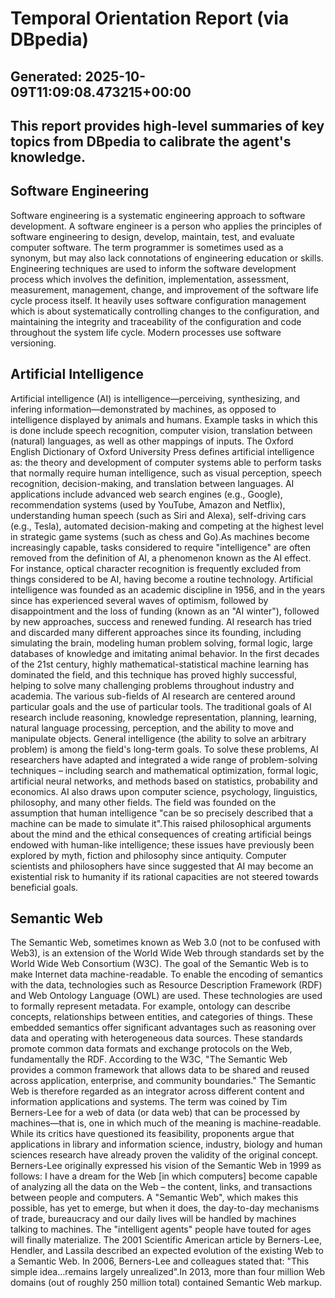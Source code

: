 # Temporal Orientation Report (via DBpedia)
**Generated:** 2025-10-09T11:09:08.473215+00:00
---
This report provides high-level summaries of key topics from DBpedia to calibrate the agent's knowledge.
---
## Software Engineering

Software engineering is a systematic engineering approach to software development. A software engineer is a person who applies the principles of software engineering to design, develop, maintain, test, and evaluate computer software. The term programmer is sometimes used as a synonym, but may also lack connotations of engineering education or skills. Engineering techniques are used to inform the software development process which involves the definition, implementation, assessment, measurement, management, change, and improvement of the software life cycle process itself. It heavily uses software configuration management which is about systematically controlling changes to the configuration, and maintaining the integrity and traceability of the configuration and code throughout the system life cycle. Modern processes use software versioning.

## Artificial Intelligence

Artificial intelligence (AI) is intelligence—perceiving, synthesizing, and infering information—demonstrated by machines, as opposed to intelligence displayed by animals and humans. Example tasks in which this is done include speech recognition, computer vision, translation between (natural) languages, as well as other mappings of inputs. The Oxford English Dictionary of Oxford University Press defines artificial intelligence as: the theory and development of computer systems able to perform tasks that normally require human intelligence, such as visual perception, speech recognition, decision-making, and translation between languages. AI applications include advanced web search engines (e.g., Google), recommendation systems (used by YouTube, Amazon and Netflix), understanding human speech (such as Siri and Alexa), self-driving cars (e.g., Tesla), automated decision-making and competing at the highest level in strategic game systems (such as chess and Go).As machines become increasingly capable, tasks considered to require "intelligence" are often removed from the definition of AI, a phenomenon known as the AI effect. For instance, optical character recognition is frequently excluded from things considered to be AI, having become a routine technology. Artificial intelligence was founded as an academic discipline in 1956, and in the years since has experienced several waves of optimism, followed by disappointment and the loss of funding (known as an "AI winter"), followed by new approaches, success and renewed funding. AI research has tried and discarded many different approaches since its founding, including simulating the brain, modeling human problem solving, formal logic, large databases of knowledge and imitating animal behavior. In the first decades of the 21st century, highly mathematical-statistical machine learning has dominated the field, and this technique has proved highly successful, helping to solve many challenging problems throughout industry and academia. The various sub-fields of AI research are centered around particular goals and the use of particular tools. The traditional goals of AI research include reasoning, knowledge representation, planning, learning, natural language processing, perception, and the ability to move and manipulate objects. General intelligence (the ability to solve an arbitrary problem) is among the field's long-term goals. To solve these problems, AI researchers have adapted and integrated a wide range of problem-solving techniques – including search and mathematical optimization, formal logic, artificial neural networks, and methods based on statistics, probability and economics. AI also draws upon computer science, psychology, linguistics, philosophy, and many other fields. The field was founded on the assumption that human intelligence "can be so precisely described that a machine can be made to simulate it".This raised philosophical arguments about the mind and the ethical consequences of creating artificial beings endowed with human-like intelligence; these issues have previously been explored by myth, fiction and philosophy since antiquity. Computer scientists and philosophers have since suggested that AI may become an existential risk to humanity if its rational capacities are not steered towards beneficial goals.

## Semantic Web

The Semantic Web, sometimes known as Web 3.0 (not to be confused with Web3), is an extension of the World Wide Web through standards set by the World Wide Web Consortium (W3C). The goal of the Semantic Web is to make Internet data machine-readable. To enable the encoding of semantics with the data, technologies such as Resource Description Framework (RDF) and Web Ontology Language (OWL) are used. These technologies are used to formally represent metadata. For example, ontology can describe concepts, relationships between entities, and categories of things. These embedded semantics offer significant advantages such as reasoning over data and operating with heterogeneous data sources. These standards promote common data formats and exchange protocols on the Web, fundamentally the RDF. According to the W3C, "The Semantic Web provides a common framework that allows data to be shared and reused across application, enterprise, and community boundaries." The Semantic Web is therefore regarded as an integrator across different content and information applications and systems. The term was coined by Tim Berners-Lee for a web of data (or data web) that can be processed by machines—that is, one in which much of the meaning is machine-readable. While its critics have questioned its feasibility, proponents argue that applications in library and information science, industry, biology and human sciences research have already proven the validity of the original concept. Berners-Lee originally expressed his vision of the Semantic Web in 1999 as follows: I have a dream for the Web [in which computers] become capable of analyzing all the data on the Web – the content, links, and transactions between people and computers. A "Semantic Web", which makes this possible, has yet to emerge, but when it does, the day-to-day mechanisms of trade, bureaucracy and our daily lives will be handled by machines talking to machines. The "intelligent agents" people have touted for ages will finally materialize. The 2001 Scientific American article by Berners-Lee, Hendler, and Lassila described an expected evolution of the existing Web to a Semantic Web. In 2006, Berners-Lee and colleagues stated that: "This simple idea…remains largely unrealized".In 2013, more than four million Web domains (out of roughly 250 million total) contained Semantic Web markup.
